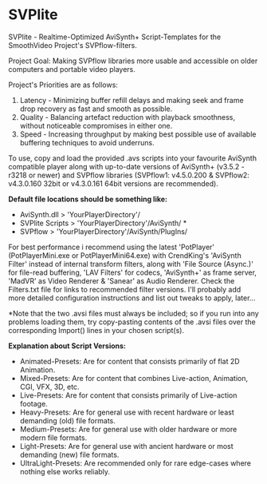 # SVPlite
SVPlite - Realtime-Optimized AviSynth+ Script-Templates for the SmoothVideo Project's SVPflow-filters.

Project Goal: Making SVPflow libraries more usable and accessible on older computers and portable video players.

Project's Priorities are as follows:
1. Latency - Minimizing buffer refill delays and making seek and frame drop recovery as fast and smooth as possible.
2. Quality - Balancing artefact reduction with playback smoothness, without noticeable compromises in either one.
3. Speed   - Increasing throughput by making best possible use of available buffering techniques to avoid underruns.

To use, copy and load the provided .avs scripts into your favourite AviSynth compatible player along with up-to-date versions of AviSynth+ (v3.5.2 - r3218 or newer) and SVPflow libraries (SVPflow1: v4.5.0.200 & SVPflow2: v4.3.0.160 32bit or v4.3.0.161 64bit versions are recommended).

**Default file locations should be something like:**
* AviSynth.dll > 'YourPlayerDirectory'/
* SVPlite Scripts > 'YourPlayerDirectory'/AviSynth/ *
* SVPflow > 'YourPlayerDirectory'/AviSynth/PlugIns/

For best performance i recommend using the latest 'PotPlayer' (PotPlayerMini.exe or PotPlayerMini64.exe) with CrendKing's 'AviSynth Filter' instead of internal transform filters, along with 'File Source (Async.)' for file-read buffering, 'LAV Filters' for codecs, 'AviSynth+' as frame server, 'MadVR' as Video Renderer & 'Sanear' as Audio Renderer. Check the Filters.txt file for links to recommended filter versions. I'll probably add more detailed configuration instructions and list out tweaks to apply, later...

*Note that the two .avsi files must always be included; so if you run into any problems loading them, try copy-pasting contents of the .avsi files over the corresponding Import() lines in your chosen script(s).


**Explanation about Script Versions:**
* Animated-Presets: Are for content that consists primarily of flat 2D Animation.
* Mixed-Presets: Are for content that combines Live-action, Animation, CGI, VFX, 3D, etc.
* Live-Presets: Are for content that consists primarily of Live-action footage.
* Heavy-Presets: Are for general use with recent hardware or least demanding (old) file formats.
* Medium-Presets: Are for general use with older hardware or more modern file formats.
* Light-Presets: Are for general use with ancient hardware or most demanding (new) file formats.
* UltraLight-Presets: Are recommended only for rare edge-cases where nothing else works reliably.
